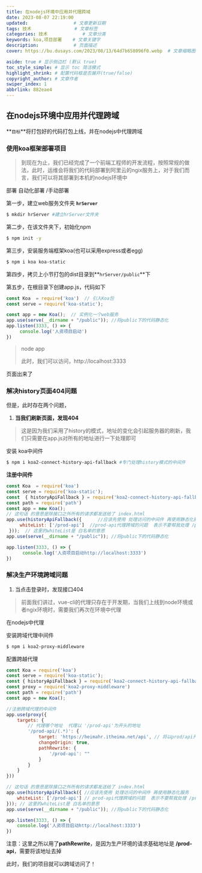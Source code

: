 ```yaml
---
title: 在nodejs环境中应用并代理跨域
date: 2023-08-07 22:19:00
updated:             	 # 文章更新日期
tags: 技术                # 文章标签
categories: 技术             # 文章分类
keywords: koa,项目部署    # 文章关键字
description:             # 页面描述
cover: https://bu.dusays.com/2023/08/13/64d7b658096f0.webp  # 文章缩略图

aside: true # 显示侧边栏 (默认 true)
toc_style_simple: # 显示 toc 简洁模式
highlight_shrink: # 配置代码框是否展开(true/false)
copyright_author: # 文章作者
swiper_index: 1
abbrlink: 882eae4
---
```


## 在nodejs环境中应用并代理跨域

**`目标`**将打包好的代码打包上线，并在nodejs中代理跨域

### 使用koa框架部署项目

> 到现在为止，我们已经完成了一个前端工程师的开发流程，按照常规的做法，此时，运维会将我们的代码部署到阿里云的ngix服务上，对于我们而言，我们可以将其部署到本机的nodejs环境中

部署 自动化部署 /手动部署

第一步，建立web服务文件夹  **`hrServer`**

```bash 
$ mkdir hrServer #建立hrServer文件夹 
```

第二步，在该文件夹下，初始化npm

```bash
$ npm init -y
```

第三步，安装服务端框架koa(也可以采用express或者egg)

```bash
$ npm i koa koa-static
```

第四步，拷贝上小节打包的dist目录到**`hrServer/public`**下

第五步，在根目录下创建app.js，代码如下

```js
const Koa  = require('koa')  // 引入Koa包
const serve = require('koa-static');

const app = new Koa();  // 实例化一个web服务
app.use(serve(__dirname + "/public")); //将public下的代码静态化
app.listen(3333, () => {
     console.log('人资项目启动')
})
```

> node app
>
> 此时，我们可以访问，http://localhost:3333

页面出来了

### 解决history页面404问题

但是，此时存在两个问题，

1. **当我们刷新页面，发现404**

>   这是因为我们采用了history的模式，地址的变化会引起服务器的刷新，我们只需要在app.js对所有的地址进行一下处理即可

安装 koa中间件 

```bash 
$ npm i koa2-connect-history-api-fallback #专门处理history模式的中间件
```

**注册中间件**

```js
const Koa  = require('koa')
const serve = require('koa-static');
const  { historyApiFallback } = require('koa2-connect-history-api-fallback');
const path = require('path')
const app = new Koa();
// 这句话 的意思是除接口之外所有的请求都发送给了 index.html
app.use(historyApiFallback({      //应该先使用 处理访问的中间件 再使用静态化服务
     whiteList: ['/prod-api']  //prod-api代理跨域的问题  表示不要帮我处理 /prod-api 由自己处理
 }));  // 这里的whiteList是 白名单的意思
app.use(serve(__dirname + "/public")); //将public下的代码静态化

app.listen(3333, () => {
      console.log('人资项目启动http://localhost:3333')
})
```

### 解决生产环境跨域问题

1. 当点击登录时，发现接口404

>   前面我们讲过，vue-cli的代理只存在于开发期，当我们上线到node环境或者ngix环境时，需要我们再次在环境中代理

在nodejs中代理

安装跨域代理中间件

```bash
$ npm i koa2-proxy-middleware
```

配置跨越代理

```js
const Koa = require('koa')
const serve = require('koa-static');
const { historyApiFallback } = require('koa2-connect-history-api-fallback');
const proxy = require('koa2-proxy-middleware')
const path = require('path')
const app = new Koa();

//注册跨域代理的中间件
app.use(proxy({
    targets: {
        // 代理哪个地址  代理以 '/prod-api'为开头的地址
        '/prod-api/(.*)': {
            target: 'https://heimahr.itheima.net/api', // 将以prod/api开头的内容代理到该地址  后端服务器地址
            changeOrigin: true,
            pathRewrite: {
                '/prod-api': ""
            }
        }
    }
}))

// 这句话 的意思是除接口之外所有的请求都发送给了 index.html
app.use(historyApiFallback({ //应该先使用 处理访问的中间件 再使用静态化服务
    whiteList: ['/prod-api'] // prod-api代理跨域的问题  表示不要帮我处理 /prod-api 由自己处理
})); // 这里的whiteList是 白名单的意思
app.use(serve(__dirname + "/public")); //将public下的代码静态化

app.listen(3333, () => {
    console.log('人资项目启动http://localhost:3333')
})
```

注意：这里之所以用了**pathRewrite**，是因为生产环境的请求基础地址是 **/prod-api**，需要将该地址去掉

此时，我们的项目就可以跨域访问了！

